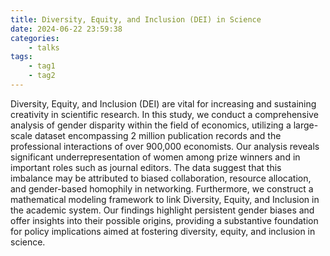 ```yaml
---
title: Diversity, Equity, and Inclusion (DEI) in Science
date: 2024-06-22 23:59:38
categories:
    - talks
tags:
    - tag1
    - tag2
---
```

Diversity, Equity, and Inclusion (DEI) are vital for increasing and sustaining creativity in scientific research. In this study, we conduct a comprehensive analysis of gender disparity within the field of economics, utilizing a large-scale dataset encompassing 2 million publication records and the professional interactions of over 900,000 economists. Our analysis reveals significant underrepresentation of women among prize winners and in important roles such as journal editors. The data suggest that this imbalance may be attributed to biased collaboration, resource allocation, and gender-based homophily in networking. Furthermore, we construct a mathematical modeling framework to link Diversity, Equity, and Inclusion in the academic system. Our findings highlight persistent gender biases and offer insights into their possible origins, providing a substantive foundation for policy implications aimed at fostering diversity, equity, and inclusion in science.